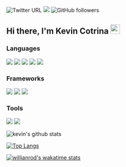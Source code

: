 ![Twitter URL](https://img.shields.io/twitter/url?label=kcotrinam_dev&style=social&url=https%3A%2F%2Ftwitter.com%2Fkcotrinam_dev)
![](https://img.shields.io/static/v1?label=kevincotrina&message=LinkedIn&color=blue)
![GitHub followers](https://img.shields.io/github/followers/kcotrinam?style=flat-square)

## Hi there, I'm Kevin Cotrina <img src="https://media.giphy.com/media/hvRJCLFzcasrR4ia7z/giphy.gif" width="25px">

### Languages
<p align="left">
<img src="https://img.shields.io/badge/html5%20-%23E34F26.svg?&style=for-the-badge&logo=html5&logoColor=white"/>
<img src="https://img.shields.io/badge/css3%20-%231572B6.svg?&style=for-the-badge&logo=css3&logoColor=white"/>
<img src="https://img.shields.io/badge/javascript%20-%23323330.svg?&style=for-the-badge&logo=javascript&logoColor=%23F7DF1E"/>
<img src="https://img.shields.io/badge/ruby-%23CC342D.svg?&style=for-the-badge&logo=ruby&logoColor=white"/>
<img src ="https://img.shields.io/badge/postgres-%23316192.svg?&style=for-the-badge&logo=postgresql&logoColor=white"/>
<p>

### Frameworks
<p align="left">
<img src="https://img.shields.io/badge/bootstrap%20-%23563D7C.svg?&style=for-the-badge&logo=bootstrap&logoColor=white"/>
<img src="https://img.shields.io/badge/SASS%20-hotpink.svg?&style=for-the-badge&logo=SASS&logoColor=white"/>
<img src="https://img.shields.io/badge/rails%20-%23CC0000.svg?&style=for-the-badge&logo=ruby-on-rails&logoColor=white"/>
<p>

### Tools
<p align="left">
<img src="https://img.shields.io/badge/git%20-%23F05033.svg?&style=for-the-badge&logo=git&logoColor=white"/>
<img src="https://img.shields.io/badge/github%20-%23121011.svg?&style=for-the-badge&logo=github&logoColor=white"/>
<p>



![kevin's github stats](https://github-readme-stats.vercel.app/api?username=kcotrinam&show_icons=true&theme=jolly)

[![Top Langs](https://github-readme-stats.vercel.app/api/top-langs/?username=kcotrinam&layout=compact)](https://github.com/kcotrinam/github-readme-stats)

[![willianrod's wakatime stats](https://github-readme-stats.vercel.app/api/wakatime?username=kcotrinam)](https://github.com/kcotrinam/github-readme-stats)

